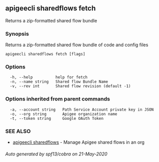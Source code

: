 ## apigeecli sharedflows fetch

Returns a zip-formatted shared flow bundle 

### Synopsis

Returns a zip-formatted shared flow bundle of code and config files

```
apigeecli sharedflows fetch [flags]
```

### Options

```
  -h, --help          help for fetch
  -n, --name string   Shared flow Bundle Name
  -v, --rev int       Shared flow revision (default -1)
```

### Options inherited from parent commands

```
  -a, --account string   Path Service Account private key in JSON
  -o, --org string       Apigee organization name
  -t, --token string     Google OAuth Token
```

### SEE ALSO

* [apigeecli sharedflows](apigeecli_sharedflows.md)	 - Manage Apigee shared flows in an org

###### Auto generated by spf13/cobra on 21-May-2020
